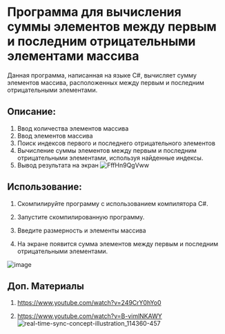 # Программа для вычисления суммы элементов между первым и последним отрицательными элементами массива
Данная программа, написанная на языке C#, вычисляет сумму элементов массива, расположенных между первым и последним отрицательными элементами.
## Описание:
1. Ввод количества элементов массива
2. Ввод элементов массива
3. Поиск индексов первого и последнего отрицательного элементов
4. Вычисление суммы элементов между первым и последним отрицательными элементами, используя найденные индексы.
5. Вывод результата на экран
![FffHn9QgVww](https://github.com/Jei550/Jei550/assets/128977392/7b931993-4a67-4160-a3f8-2f41635a8c84)
## Использование:
1. Скомпилируйте программу с использованием компилятора C#.

2. Запустите скомпилированную программу.

3. Введите размерность и элементы массива
 
4. На экране появится сумма элементов между первым и последним отрицательными элементами.

![image](https://github.com/Jei550/Jei550/assets/128977392/3df21612-b27c-4e9e-9fb0-dd55f5cc5285)

## Доп. Материалы
1. https://www.youtube.com/watch?v=249CrY0hYo0
  
2. https://www.youtube.com/watch?v=B-vimlNKAWY
![real-time-sync-concept-illustration_114360-457](https://github.com/Jei550/Jei550/assets/128977392/5037b8de-74db-4cc2-ba53-6704086dd2d6)

